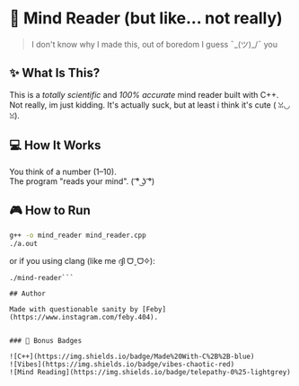 
# 🧠 Mind Reader (but like... not really)

> I don't know why I made this, out of boredom I guess ¯\_(ツ)_/¯
you

## ✨ What Is This?

This is a *totally scientific* and *100% accurate* mind reader built with C++. Not really, im just kidding. It's actually suck, but at least i think it's cute ( ꈍ◡ꈍ).

## 💻 How It Works

You think of a number (1–10).  
The program "reads your mind". ( ͡° ͜ʖ ͡°)

## 🎮 How to Run

```bash
g++ -o mind_reader mind_reader.cpp
./a.out
```
or if you using clang (like me ദ്ദി ᗜˬᗜ✧):

```clang++ -std=c++20 -o mind-reader mind-reader.cpp
./mind-reader```

## Author

Made with questionable sanity by [Feby](https://www.instagram.com/feby.404).  


### 🧃 Bonus Badges

![C++](https://img.shields.io/badge/Made%20With-C%2B%2B-blue)
![Vibes](https://img.shields.io/badge/vibes-chaotic-red)
![Mind Reading](https://img.shields.io/badge/telepathy-0%25-lightgrey)



